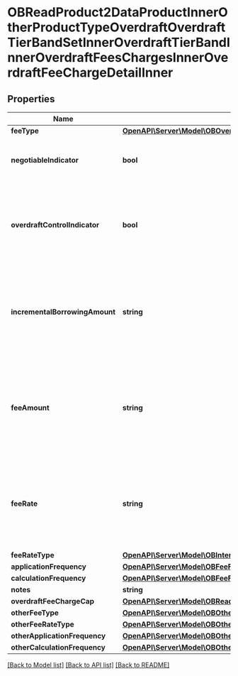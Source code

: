 # OBReadProduct2DataProductInnerOtherProductTypeOverdraftOverdraftTierBandSetInnerOverdraftTierBandInnerOverdraftFeesChargesInnerOverdraftFeeChargeDetailInner

## Properties
Name | Type | Description | Notes
------------ | ------------- | ------------- | -------------
**feeType** | [**OpenAPI\Server\Model\OBOverdraftFeeType1Code**](OBOverdraftFeeType1Code.md) |  | 
**negotiableIndicator** | **bool** | Indicates whether fee and charges are negotiable | [optional] 
**overdraftControlIndicator** | **bool** | Indicates if the fee/charge is already covered by an &#39;Overdraft Control&#39; fee or not. | [optional] 
**incrementalBorrowingAmount** | **string** | Every additional tranche of an overdraft balance to which an overdraft fee is applied | [optional] 
**feeAmount** | **string** | Amount charged for an overdraft fee/charge (where it is charged in terms of an amount rather than a rate) | [optional] 
**feeRate** | **string** | Rate charged for overdraft fee/charge (where it is charged in terms of a rate rather than an amount) | [optional] 
**feeRateType** | [**OpenAPI\Server\Model\OBInterestRateType1Code0**](OBInterestRateType1Code0.md) |  | [optional] 
**applicationFrequency** | [**OpenAPI\Server\Model\OBFeeFrequency1Code0**](OBFeeFrequency1Code0.md) |  | 
**calculationFrequency** | [**OpenAPI\Server\Model\OBFeeFrequency1Code1**](OBFeeFrequency1Code1.md) |  | [optional] 
**notes** | **string** |  | [optional] 
**overdraftFeeChargeCap** | [**OpenAPI\Server\Model\OBReadProduct2DataProductInnerOtherProductTypeOverdraftOverdraftTierBandSetInnerOverdraftTierBandInnerOverdraftFeesChargesInnerOverdraftFeeChargeCapInner**](OBReadProduct2DataProductInnerOtherProductTypeOverdraftOverdraftTierBandSetInnerOverdraftTierBandInnerOverdraftFeesChargesInnerOverdraftFeeChargeCapInner.md) |  | [optional] 
**otherFeeType** | [**OpenAPI\Server\Model\OBOtherCodeType13**](OBOtherCodeType13.md) |  | [optional] 
**otherFeeRateType** | [**OpenAPI\Server\Model\OBOtherCodeType14**](OBOtherCodeType14.md) |  | [optional] 
**otherApplicationFrequency** | [**OpenAPI\Server\Model\OBOtherCodeType11**](OBOtherCodeType11.md) |  | [optional] 
**otherCalculationFrequency** | [**OpenAPI\Server\Model\OBOtherCodeType12**](OBOtherCodeType12.md) |  | [optional] 

[[Back to Model list]](../README.md#documentation-for-models) [[Back to API list]](../README.md#documentation-for-api-endpoints) [[Back to README]](../README.md)


